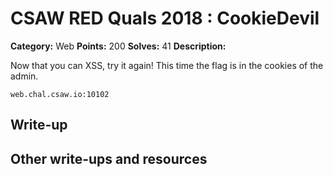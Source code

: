 
# CSAW RED Quals 2018 : CookieDevil

**Category:** Web
**Points:** 200
**Solves:** 41
**Description:**

Now that you can XSS, try it again!
This time the flag is in the cookies of the admin. 

 `web.chal.csaw.io:10102`

## Write-up

## Other write-ups and resources


